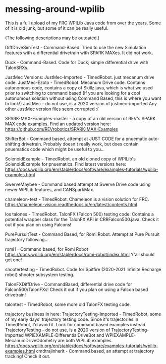 # messing-around-wpilib
This is a full upload of my FRC WPILib Java code from over the years. Some of it is old junk, but some of it can be really useful.

(The following descriptions may be outdated.)

DiffDriveSimTest - Command-Based. Tried to use the new Simulation features with a differential drivetrain with SPARK MAXes. It did not work.

Duck - Command-Based. Code for Duck; simple differential drive with TalonSRXs.

JustMec Versions:
  JustMec-Imported - TimedRobot. just mecanum drive code.
  JustMec-Ezoto - TimedRobot. Mecanum Drive code. Contains autonomous code, contains a copy of Skillz.java, which is what we used prior to switching to command based (If you are looking for a cool autonomous solution without using Command Based, this is where you want to look!)
  JustMec - do not use, is a 2020 version of justmec-imported
  Any other JustMec version files seem corrupted :(

SPARK-MAX-Examples-master - a copy of an old version of REV's SPARK MAX code examples. Find an updated version here: https://github.com/REVrobotics/SPARK-MAX-Examples

ShifterBot - Command based, attempt at JUST CODE for a pnuematic auto-shifting drivetrain. Probably doesn't really work, but does contain pnuematics code which might be useful to you...

SolenoidExample - TimedRobot, an old cloned copy of WPILib's SolenoidExample for pnuematics. Find latest versions here: https://docs.wpilib.org/en/stable/docs/software/examples-tutorials/wpilib-examples.html

SwerveMaybee - Command based attempt at Swerve Drive code using newer WPILib features, and CANSparkMax.

chameleon-test - TimedRobot. Chameleon is a vision solution for FRC. https://chameleon-vision.readthedocs.io/en/latest/contents.html

los talones - TimedRobot. TalonFX (Falcon 500) testing code. Contains a potential wrapper class for the TalonFX API in CRRFalcon500.java. Check it out if you plan on using Falcons!

PurePursuitTest - Command Based, for Romi Robot. Attempt at Pure Pursuit trajectory following...

romi1 - Command based, for Romi Robot https://docs.wpilib.org/en/stable/docs/romi-robot/index.html Y'all should get one!

shootertesting - TimedRobot. Code for Spitfire (2020-2021 Infinite Recharge robot) shooter subsystem testing.

TalonFXDiffDrive - CommandBased, differential drive code for Falcon500/TalonFXs! Check it out if you plan on using a Falcon based drivetrain!

talontest - TimedRobot, some more old TalonFX testing code.

trajectory business in here:
  TrajectoryTesting-Imported - TimedRobot, some of my early days' trajectory testing code. Since it's trajectories in TimedRobot, I'd avoid it. Look for command based examples instead.
  TrajectoryTesting - do not use, is a 2020 version of TrajectoryTesting-Imported
  WPIEXAMPLE-DifferentialDriveBot and WPIEXAMPLE-MecanumDriveOdometry are both WPILib examples. https://docs.wpilib.org/en/stable/docs/software/examples-tutorials/wpilib-examples.html
  cmdtrajinherit - Command based, an attempt at trajectory tracking! Check it out.

